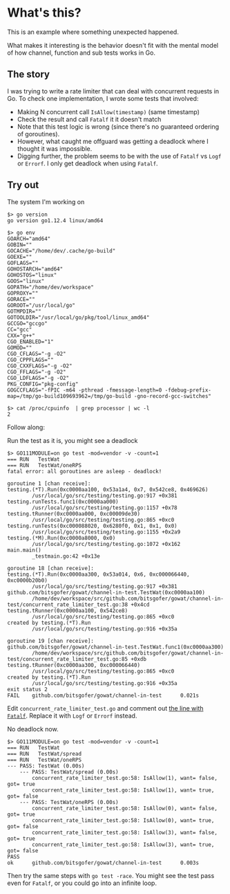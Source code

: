 # What's this?

This is an example where something unexpected happened.

What makes it interesting is the behavior doesn't fit with the mental model
of how channel, function and sub tests works in Go.

## The story

I was trying to write a rate limiter that can deal with concurrent requests in Go.
To check one implementation, I wrote some tests that involved:

- Making N concurrent call `IsAllow(timestamp)` (same timestamp)
- Check the result and call `Fatalf` it it doesn't match
- Note that this test logic is wrong (since there's no guaranteed ordering of goroutines).
- However, what caught me offguard was getting a deadlock where I thought it was impossible.
- Digging further, the problem seems to be with the use of `Fatalf` vs `Logf` or `Errorf`.
  I only get deadlock when using `Fatalf`.

## Try out

The system I'm working on

```
$> go version
go version go1.12.4 linux/amd64

$> go env
GOARCH="amd64"
GOBIN=""
GOCACHE="/home/dev/.cache/go-build"
GOEXE=""
GOFLAGS=""
GOHOSTARCH="amd64"
GOHOSTOS="linux"
GOOS="linux"
GOPATH="/home/dev/workspace"
GOPROXY=""
GORACE=""
GOROOT="/usr/local/go"
GOTMPDIR=""
GOTOOLDIR="/usr/local/go/pkg/tool/linux_amd64"
GCCGO="gccgo"
CC="gcc"
CXX="g++"
CGO_ENABLED="1"
GOMOD=""
CGO_CFLAGS="-g -O2"
CGO_CPPFLAGS=""
CGO_CXXFLAGS="-g -O2"
CGO_FFLAGS="-g -O2"
CGO_LDFLAGS="-g -O2"
PKG_CONFIG="pkg-config"
GOGCCFLAGS="-fPIC -m64 -pthread -fmessage-length=0 -fdebug-prefix-map=/tmp/go-build109693962=/tmp/go-build -gno-record-gcc-switches"

$> cat /proc/cpuinfo  | grep processor | wc -l
2
```

Follow along:

Run the test as it is, you might see a deadlock

```
$> GO111MODULE=on go test -mod=vendor -v -count=1
=== RUN   TestWat
=== RUN   TestWat/oneRPS
fatal error: all goroutines are asleep - deadlock!

goroutine 1 [chan receive]:
testing.(*T).Run(0xc0000aa100, 0x53a1a4, 0x7, 0x542ce8, 0x469626)
        /usr/local/go/src/testing/testing.go:917 +0x381
testing.runTests.func1(0xc0000aa000)
        /usr/local/go/src/testing/testing.go:1157 +0x78
testing.tRunner(0xc0000aa000, 0xc00009de30)
        /usr/local/go/src/testing/testing.go:865 +0xc0
testing.runTests(0xc000088020, 0x6280f0, 0x1, 0x1, 0x0)
        /usr/local/go/src/testing/testing.go:1155 +0x2a9
testing.(*M).Run(0xc0000a8000, 0x0)
        /usr/local/go/src/testing/testing.go:1072 +0x162
main.main()
        _testmain.go:42 +0x13e

goroutine 18 [chan receive]:
testing.(*T).Run(0xc0000aa300, 0x53a014, 0x6, 0xc000066440, 0xc0000b20b0)
        /usr/local/go/src/testing/testing.go:917 +0x381
github.com/bitsgofer/gowat/channel-in-test.TestWat(0xc0000aa100)
        /home/dev/workspace/src/github.com/bitsgofer/gowat/channel-in-test/concurrent_rate_limiter_test.go:38 +0x4cd
testing.tRunner(0xc0000aa100, 0x542ce8)
        /usr/local/go/src/testing/testing.go:865 +0xc0
created by testing.(*T).Run
        /usr/local/go/src/testing/testing.go:916 +0x35a

goroutine 19 [chan receive]:
github.com/bitsgofer/gowat/channel-in-test.TestWat.func1(0xc0000aa300)
        /home/dev/workspace/src/github.com/bitsgofer/gowat/channel-in-test/concurrent_rate_limiter_test.go:85 +0xdb
testing.tRunner(0xc0000aa300, 0xc000066440)
        /usr/local/go/src/testing/testing.go:865 +0xc0
created by testing.(*T).Run
        /usr/local/go/src/testing/testing.go:916 +0x35a
exit status 2
FAIL    github.com/bitsgofer/gowat/channel-in-test      0.021s
```

Edit `concurrent_rate_limiter_test.go` and comment out [the line with `Fatalf`](https://github.com/bitsgofer/gowat/blob/master/channel-in-test/concurrent_rate_limiter_test.go#L54).
Replace it with `Logf` or `Errorf` instead.

No deadlock now.

```
$> GO111MODULE=on go test -mod=vendor -v -count=1
=== RUN   TestWat
=== RUN   TestWat/spread
=== RUN   TestWat/oneRPS
--- PASS: TestWat (0.00s)
    --- PASS: TestWat/spread (0.00s)
        concurrent_rate_limiter_test.go:58: IsAllow(1), want= false, got= true
        concurrent_rate_limiter_test.go:58: IsAllow(1), want= true, got= false
    --- PASS: TestWat/oneRPS (0.00s)
        concurrent_rate_limiter_test.go:58: IsAllow(0), want= false, got= true
        concurrent_rate_limiter_test.go:58: IsAllow(0), want= true, got= false
        concurrent_rate_limiter_test.go:58: IsAllow(3), want= false, got= true
        concurrent_rate_limiter_test.go:58: IsAllow(3), want= true, got= false
PASS
ok      github.com/bitsgofer/gowat/channel-in-test      0.003s
```

Then try the same steps with `go test -race`. You might see the test pass even for `Fatalf`,
or you could go into an infinite loop.
